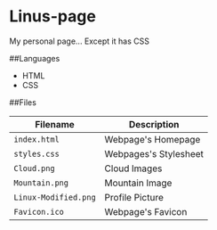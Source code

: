 # Linus-page

My personal page... Except it has CSS

##Languages
* HTML
* CSS

##Files

| Filename | Description |
| -------- | ----------- |
| `index.html` | Webpage's Homepage |
| `styles.css` | Webpages's Stylesheet |
| `Cloud.png` | Cloud Images |
| `Mountain.png` | Mountain Image |
| `Linux-Modified.png` | Profile Picture |
| `Favicon.ico` | Webpage's Favicon |
